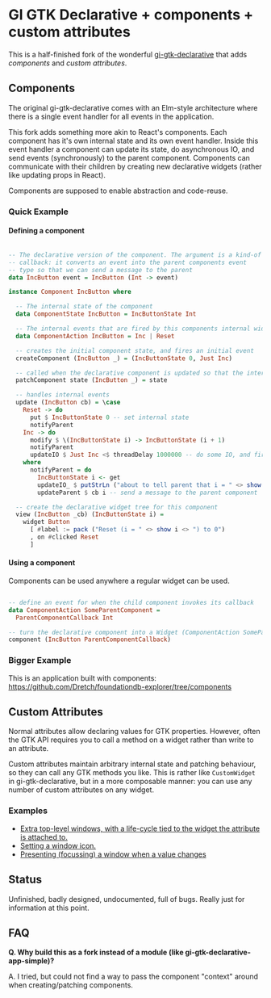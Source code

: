 # GI GTK Declarative + components + custom attributes

This is a half-finished fork of the wonderful [gi-gtk-declarative](https://github.com/owickstrom/gi-gtk-declarative) that adds _components_ and _custom attributes_.

## Components

The original gi-gtk-declarative comes with an Elm-style architecture where there is a single event handler for all events in the application.

This fork adds something more akin to React's components. Each component has it's own internal state and its own event handler. Inside this event handler a component can update its state, do asynchronous IO, and send events (synchronously) to the parent component. Components can communicate with their children by creating new declarative widgets (rather like updating props in React).

Components are supposed to enable abstraction and code-reuse.

### Quick Example

#### Defining a component

``` haskell

-- The declarative version of the component. The argument is a kind-of
-- callback: it converts an event into the parent components event
-- type so that we can send a message to the parent
data IncButton event = IncButton (Int -> event)

instance Component IncButton where

  -- The internal state of the component
  data ComponentState IncButton = IncButtonState Int

  -- The internal events that are fired by this components internal widget tree.
  data ComponentAction IncButton = Inc | Reset

  -- creates the initial component state, and fires an initial event
  createComponent (IncButton _) = (IncButtonState 0, Just Inc)

  -- called when the declarative component is updated so that the internal state can be updated
  patchComponent state (IncButton _) = state

  -- handles internal events
  update (IncButton cb) = \case
    Reset -> do
      put $ IncButtonState 0 -- set internal state
      notifyParent
    Inc -> do
      modify $ \(IncButtonState i) -> IncButtonState (i + 1)
      notifyParent
      updateIO $ Just Inc <$ threadDelay 1000000 -- do some IO, and fire an event when it finishes
    where
      notifyParent = do
        IncButtonState i <- get
        updateIO_ $ putStrLn ("about to tell parent that i = " <> show i)
        updateParent $ cb i -- send a message to the parent component

  -- create the declarative widget tree for this component
  view (IncButton _cb) (IncButtonState i) =
    widget Button
      [ #label := pack ("Reset (i = " <> show i <> ") to 0")
      , on #clicked Reset
      ]
```

#### Using a component

Components can be used anywhere a regular widget can be used.

``` haskell

-- define an event for when the child component invokes its callback
data ComponentAction SomeParentComponent =
  ParentComponentCallback Int

-- turn the declarative component into a Widget (ComponentAction SomeParentComponent)
component (IncButton ParentComponentCallback)
```

### Bigger Example

This is an application built with components: https://github.com/Dretch/foundationdb-explorer/tree/components

## Custom Attributes

Normal attributes allow declaring values for GTK properties. However, often the GTK API requires you to call a method on a widget rather than write to an attribute.

Custom attributes maintain arbitrary internal state and patching behaviour, so they can call any GTK methods you like. This is rather like `CustomWidget` in gi-gtk-declarative, but in a more composable manner: you can use any number of custom attributes on any widget.

### Examples

- [Extra top-level windows, with a life-cycle tied to the widget the attribute is attached to.](https://github.com/Dretch/gi-gtk-declarative/blob/657a65f3e3fb86d98613466b95195ea4db88c938/gi-gtk-declarative/src/GI/Gtk/Declarative/Attributes/Custom/Window.hs#L38)
- [Setting a window icon.](https://github.com/Dretch/gi-gtk-declarative/blob/657a65f3e3fb86d98613466b95195ea4db88c938/gi-gtk-declarative/src/GI/Gtk/Declarative/Attributes/Custom/Window.hs#L89)
- [Presenting (focussing) a window when a value changes](https://github.com/Dretch/gi-gtk-declarative/blob/657a65f3e3fb86d98613466b95195ea4db88c938/gi-gtk-declarative/src/GI/Gtk/Declarative/Attributes/Custom/Window.hs#L64)

## Status

Unfinished, badly designed, undocumented, full of bugs. Really just for information at this point.

## FAQ

**Q. Why build this as a fork instead of a module (like gi-gtk-declarative-app-simple)?**

A. I tried, but could not find a way to pass the component "context" around when creating/patching components.
